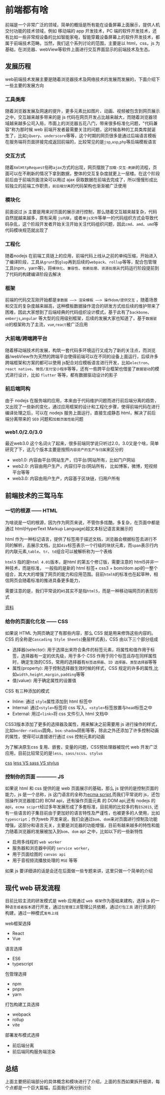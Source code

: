 # 前端都有啥

前端是一个非常广泛的领域，简单的概括是所有能在设备屏幕上面展示，提供人机交付功能的技术领域，例如 移动端的 app 开发技术，PC 端的软件开发技术，还有比如一些非常规设备的比如智能家电，智能穿戴设备屏幕上的软件开发技术，都属于前端技术范畴。当然，我们这个系列讨论的范围，主要是以 html，css，js 为基础，在浏览器、webView等软件上面进行交互界面显示的前端技术及生态。



## 发展历程
web前端技术发展主要是随着浏览器技术及网络技术的发展而发展的，下面介绍下一些主要的发展方向

### 工具类库
随着浏览器发展及网速的提升，更多元素比如图片、动画、视频被包含到网页展示之中，交互越来越多带来的是 js 代码在网页开发占比越来越大，而随着浏览器领域越来越多公司入局，市面上的浏览器五花八门，带来很多标准化问题，"代码兼容"称为那时候 web 前端开发者最需要关注的问题，这时候各种的工具类库就诞生了，比如`jQuery`、`underscore`等等，这个时期的网页很多是通过后端语言模板在服务端将页面拼接完成返回前端的，比较常见的是`jsp`,`asp`,`php`等后端模板语言

### 交互方式
随着`XmlHttpRequest`俗称`ajax`方式的出现，网页摆脱了`加载-交互-刷新`的流程，页面可以在不刷新的情况下拿到数据，整体的交互复杂度就更上一层楼。在这个阶段前后由于前端页面渲染可以用过 ajax 获取数据在前端去完成了，所以慢慢形成比较独立的前端工作职责，`前后端分离`的代码架构也渐渐被广泛使用

### 模块化
前面说过 js 主要是用来对页面的展示进行控制，那么随着交互越来越复杂，代码自然就越来越多，原有采用 `js内联`，或者`单js文件`等单一的代码组织方式会导致代码杂乱，这个阶段开发者开始关注开始关注代码组织问题，因此`cmd`、`amd`、`umd`等代码模块规范就出现了

### 工程化
随着nodejs 在前端工具链上的应用，前端代码上线从之前的单纯压缩，开始进入了编译阶段，工具从`grunt`到`glup`再到后续的`webpack`、`rollup`等等，配合包管理工具(npm，yarn等)，将`模块化`、`兼容性`、`依赖处理`、`资源处理`从代码运行阶段提前到了代码的构建编译阶段去解决

### 框架
前端的代码交互刚开始都是`拿数据 ——> 渲染模板 ——> 操作dom/提供交互` ，随着场景和交互的复杂度越来越高，这种模板数据操作混合的研发方式给后续的维护带来了困难，因此大家想到了后端经典的代码组织设计模式，基于此有了`backbone`、`emberjs`,`angular` 等大型的应用级别框架，后续的发展大家也知道了，基于`数据驱动`的框架称为了主流，`vue`,`react`被广泛应用

### 大前端/跨端跨平台
随着移动端技术的发展，构筑一套代码多环境运行又成为了新的关注点，而浏览器/webView作为天然的跨端平台使得前端可以在不同的设备上面运行，后续许多跨端框架和方案的都可以使用 js配合对应模板语言进行开发，比如`electron`、`react native`、`微信/支付宝小程序`等等，还有一些跨平台框架也借鉴了`数据驱动`的模式进行设计，比如 `flutter` 等等，都有数据驱动设计的影子

### 前后端同构
由于 nodejs 在服务端的应用，本来由于代码维护问题而进行前后端分离的趋势，又出现了一些新的变化，通过应用框架的设计和工程化步骤，使得前端代码在进行编译处理之后，可以在 nodejs 服务上面运行，直接生成静态 html，解决了前后端分离带来的 `SEO` 问题和`加载页面性能`问题

### web1.0/2.0/3.0
最近web3.0 这个名词火了起来，很多前端同学说只听过2.0，3.0又是个啥，简单研究了下，这几个版本主要是按照`内容资产的生产与归属`来区分的

* web1.0: 内容由平台/网站生产，归平台/网站所有，比如门户网站
* web2.0: 内容由用户生产，内容归平台/网站所有， 比如博客，微博，短视频平台等等
* web3.0: 内容由用户生产，内容基于区块链，归用户所有


## 前端技术的三驾马车

### 一切的根源 —— HTML
为啥说是一切的根源，因为作为网页来说，不管你多炫酷，多复杂，在页面中都是通过 html(HyperText Markup Language)超文本标记语言来展示的

html 作为一种标记语言，提供了标签用于描述文档，浏览器会根据标签去进行不同的解析，去展示文档，比如`div`标签表示一个行级的块状元素，而`span`表示行内的内联元素,`table`、`tr`、`td`组合可以被解析称为一个表格

`html5` 指的是`html 4.01`版本，是html 的第五个修订版，需要注意的 html5并非一种技术，而是标准， 一般指的是新的 html 标签+ css3 + bom/dom api的一整个组合，其大大的增强了网页的能力和应用范围。目前`html6`的标准也在起草种，相信网页会随着标准的推进具备更多能力，

需要注意的是，我们平常说的`H5`其实不是指`html5`，而是一种移动端网页的表现形式

[资料](https://html.spec.whatwg.org/)

### 给你的页面化化妆 —— CSS
如果说 HTML 为网页确定了有那些内容，那么 CSS 就是用来修饰这些内容的。
CSS 的全称是`Cascading Style Sheets`(叠层样式表)，CSS 由以下三个部分组成

* 选择器(selector): 用于选择出来符合条件的标签元素，将属性和值作用于标签，选择器有一定的优先级，用于多个 CSS 作用于同个标签且存在同样属性时，确定生效的CSS，常用的选择器有`标签选择器`、`ID 选择器`、`类型选择器`等等
* 属性(property): 用于控制选择器生效时候的样式，CSS 规定的许多的属性,比如`width,height,margin,padding`等等
* 值(value): 用于确定属性的设置值

CSS 有三种添加的模式

* Inline: 通过 `style`属性添加到 html 标签中
* Internal: 通过`<style>`标签将 css 写入，`<style>`标签放置与`head`标签之中
* External: 用过`<link>`将 css 文件引入 html 文档中

CSS3版本添加了更多的选择器及属性，用来解决之前需要用 js 进行操作的样式，比如`border-radius`圆角，`box-shadow`阴影等等，除此之外还添加了许多控制动画的属性，使得可以直接进行通过 css 控制元素的动画

为了解决原生css 复用、嵌套，变量的问题，CSS预处理器被现代 web 开发广泛应用，目前比较常见的是`less`、`sass/scss`、`stylus`

[css](https://developer.mozilla.org/zh-CN/docs/Web/CSS)
[less VS sass VS stylus](https://stackshare.io/stackups/less-vs-sass-vs-stylus)


### 控制你的页面 ———— JS

如果说 html 和 css 提供的是 web 页面展示的基础，那么 js 提供的是控制页面的能力，js 是一个总称，js 这门语言的全称为[ecma script](https://tc39.es/ecma262/),而我们平常说的 js，还包括操作浏览器接口的 BOM api，还有操作页面元素 的 DOM api,还有 nodejs 的 api，`ecma sciprt`经过多年发展形成了多套标准，目前用的比较多的有`ES2015`, 还有一些语言的子集目前由于更加好的语言特性及严谨性，也被更多的人使用，比如`typescript`；作为web 开发来说，我们会通过`bom`、`dom`来对页面进行控制及功能增强，这部分和语言无关，主要是浏览器的功能增强，目前有越来越多的特性和能力随着浏览器的发展被加入到`bom`、`dom` api 之中，比如以下的一些新特性
* 启用多线程的 `web worker`
* 服务器和浏览器中间的 `service worker`， 
* 用于页面绘图的 `canvas api`
* 用于音视频流播放处理的 `MSE` 等等

如果 js 要详细讲的话是会还在后面做一些专题来讲，这里只做一个简单的介绍

## 现代 web 研发流程
目前比较主流的研发模式是 web 应用通过 ` web 框架 `作为基础来建构，选择 js 的一种`语言或者版本`进行开发，通过`包管理工具`管理公共依赖，通过`打包工具` 进行资源的构建，通过一种模式`发布上线`

web框架选择

* React
* Vue

语言选择

* ES6
* typescript

包管理选择

* npm
* pnpm
* yarn

打包构建工具选择

* webpack
* rollup
* vite 

部署发布模式选择

* 前后端分离
* 前后端同构服务端渲染


## 总结
上面主要把前端部分的具体概念和模块进行了介绍，上面的东西如果拆开细讲，每个点都是一个巨大篇幅，后面我们再分别讨论